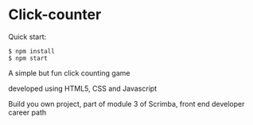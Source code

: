 # Click-counter

Quick start:

```
$ npm install
$ npm start
````

A simple but fun click counting game

developed using HTML5, CSS and Javascript

Build you own project, part of module 3 of Scrimba, front end developer career path
